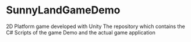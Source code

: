 # SunnyLandGameDemo
2D Platform game developed with Unity 
The repository which contains the C# Scripts of the game Demo and the actual game application
